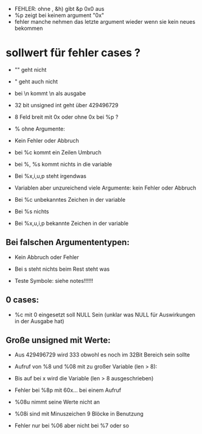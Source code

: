 - FEHLER: ohne , &h) gibt &p 0x0 aus 
- %p zeigt bei keinem argument "0x"
- fehler manche nehmen das letzte argument wieder wenn sie kein neues bekommen
	
# sollwert für fehler cases ?
	
- "" geht nicht 
- " geht auch nicht
- bei \\n kommt \n als ausgabe
- 32 bit unsigned int geht über 429496729
- 8 Feld breit mit 0x oder ohne 0x bei %p ?

- % ohne Argumente:
- Kein Fehler oder Abbruch
- bei %c kommt ein Zeilen Umbruch
- bei %, %s kommt nichts in die variable
- Bei %x,i,u,p steht irgendwas 

- Variablen aber unzureichend viele Argumente: kein Fehler oder Abbruch 
- Bei %c unbekanntes Zeichen in der variable
- Bei %s nichts 
- Bei %x,u,i,p bekannte Zeichen in der variable

## Bei falschen Argumententypen:
- Kein Abbruch oder Fehler 
- Bei s steht nichts beim Rest steht was 

- Teste Symbole: siehe notes!!!!!!

## 0 cases: 
- %c mit 0 eingesetzt soll NULL Sein (unklar was NULL für Auswirkungen in der Ausgabe hat) 

## Große unsigned mit Werte: 
- Aus 429496729 wird 333 obwohl es noch im 32Bit Bereich sein sollte 

- Aufruf von %8 und %08 mit zu großer Variable (len > 8):
- Bis auf bei x wird die Variable (len > 8 ausgeschrieben)

- Fehler bei %8p mit 60x… bei einem Aufruf 
- %08u nimmt seine Werte nicht an 
- %08i sind mit Minuszeichen 9 Blöcke in Benutzung

- Fehler nur bei %06 aber nicht bei %7 oder so
